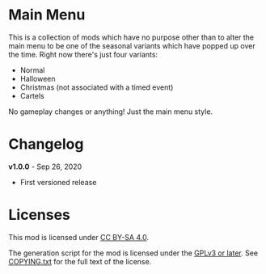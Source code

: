 Main Menu
=========

This is a collection of mods which have no purpose other than to alter the
main menu to be one of the seasonal variants which have popped up over the
time.  Right now there's just four variants:

* Normal
* Halloween
* Christmas (not associated with a timed event)
* Cartels

No gameplay changes or anything!  Just the main menu style.

Changelog
=========

**v1.0.0** - Sep 26, 2020
 * First versioned release
 
Licenses
========

This mod is licensed under [CC BY-SA 4.0](https://creativecommons.org/licenses/by-sa/4.0/).

The generation script for the mod is licensed under the
[GPLv3 or later](https://www.gnu.org/licenses/quick-guide-gplv3.html).
See [COPYING.txt](../../COPYING.txt) for the full text of the license.


